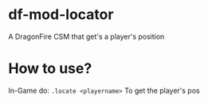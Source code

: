 # df-mod-locator
A DragonFire CSM that get's a player's position

# How to use?
In-Game do: `.locate <playername>` To get the player's pos
